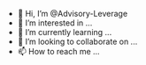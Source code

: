 - 👋 Hi, I’m @Advisory-Leverage
- 👀 I’m interested in ...
- 🌱 I’m currently learning ...
- 💞️ I’m looking to collaborate on ...
- 📫 How to reach me ...

<!---
Advisory-Leverage/Advisory-Leverage is a ✨ special ✨ repository because its `README.md` (this file) appears on your GitHub profile.
You can click the Preview link to take a look at your changes.
--->
